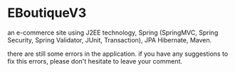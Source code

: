 # EBoutiqueV3
an e-commerce site using J2EE technology, Spring (SpringMVC, Spring Security, Spring Validator, JUnit, Transaction), JPA Hibernate, Maven.

there are still some errors in the application.
if you have any suggestions to fix this errors, please don't hesitate to leave your comment.

